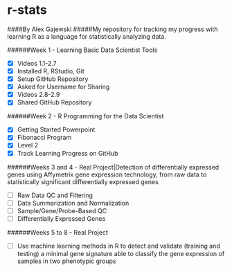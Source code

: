 # r-stats
####By Alex Gajewski
#####My repository for tracking my progress with learning R as a language for statistically analyzing data.

######Week 1 - Learning Basic Data Scientist Tools
- [x] Videos 1.1-2.7
- [x] Installed R, RStudio, Git
- [x] Setup GitHub Repository
- [x] Asked for Username for Sharing
- [x] Videos 2.8-2.9
- [x] Shared GitHub Repository

######Week 2 - R Programming for the Data Scientist
- [x] Getting Started Powerpoint
- [x] Fibonacci Program
- [x] Level 2
- [x] Track Learning Progress on GitHub

######Weeks 3 and 4 - Real Project|Detection of differentially expressed genes using Affymetrix gene expression technology, from raw data to statistically significant differentially expressed genes
- [ ] Raw Data QC and Filtering
- [ ] Data Summarization and Normalization
- [ ] Sample/Gene/Probe-Based QC
- [ ] Differentially Expressed Genes

######Weeks 5 to 8 - Real Project
- [ ] Use machine learning methods in R to detect and validate (training and testing) a minimal gene signature able to classify the gene expression of samples in two phenotypic groups

